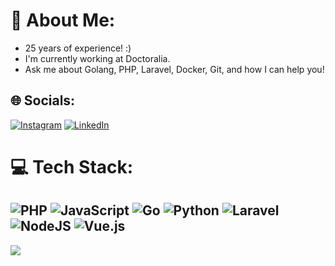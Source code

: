 # 💫 About Me:
- 25 years of experience! :)
- I'm currently working at Doctoralia.
- Ask me about Golang, PHP, Laravel, Docker, Git, and how I can help you!


## 🌐 Socials:
[![Instagram](https://img.shields.io/badge/Instagram-%23E4405F.svg?logo=Instagram&logoColor=white)](https://instagram.com/soubrunoarruda/) [![LinkedIn](https://img.shields.io/badge/LinkedIn-%230077B5.svg?logo=linkedin&logoColor=white)](https://linkedin.com/in/https://www.linkedin.com/in/baaruda/) 

# 💻 Tech Stack:
 ![PHP](https://img.shields.io/badge/php-%23777BB4.svg?style=for-the-badge&logo=php&logoColor=white) ![JavaScript](https://img.shields.io/badge/javascript-%23323330.svg?style=for-the-badge&logo=javascript&logoColor=%23F7DF1E) ![Go](https://img.shields.io/badge/go-%2300ADD8.svg?style=for-the-badge&logo=go&logoColor=white)  ![Python](https://img.shields.io/badge/python-3670A0?style=for-the-badge&logo=python&logoColor=ffdd54)  ![Laravel](https://img.shields.io/badge/laravel-%23FF2D20.svg?style=for-the-badge&logo=laravel&logoColor=white)  ![NodeJS](https://img.shields.io/badge/node.js-6DA55F?style=for-the-badge&logo=node.js&logoColor=white)  ![Vue.js](https://img.shields.io/badge/vue.js-%2335495e.svg?style=for-the-badge&logo=vuedotjs&logoColor=%234FC08D)
---
[![](https://visitcount.itsvg.in/api?id=dev-bruno-arruda&icon=0&color=0)](https://visitcount.itsvg.in)

<!-- Proudly created with GPRM ( https://gprm.itsvg.in ) -->
